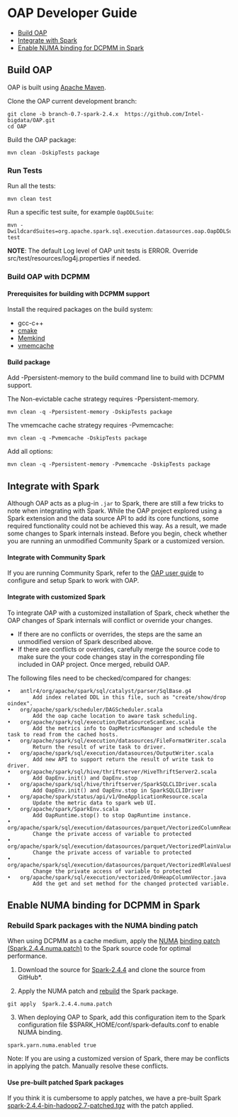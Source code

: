 # OAP Developer Guide

* [Build OAP](#build_oap)
* [Integrate with Spark](#integrate-with-spark)
* [Enable NUMA binding for DCPMM in Spark](#enable-numa-binding-for-dcpmm-in-spark)

## Build OAP

OAP is built using [Apache Maven](http://maven.apache.org/).

Clone the OAP current development branch:

```
git clone -b branch-0.7-spark-2.4.x  https://github.com/Intel-bigdata/OAP.git
cd OAP
```

Build the OAP package:

```
mvn clean -DskipTests package
```

### Run Tests

Run all the tests:
```
mvn clean test
```
Run a specific test suite, for example `OapDDLSuite`:
```
mvn -DwildcardSuites=org.apache.spark.sql.execution.datasources.oap.OapDDLSuite test
```
**NOTE**: The default Log level of OAP unit tests is ERROR. Override src/test/resources/log4j.properties if needed.

### Build OAP with DCPMM

#### Prerequisites for building with DCPMM support

Install the required packages on the build system:

- gcc-c++
- [cmake](https://help.directadmin.com/item.php?id=494)
- [Memkind](https://github.com/memkind/memkind)
- [vmemcache](https://github.com/pmem/vmemcache)


#### Build package
Add -Ppersistent-memory to the build command line to build with DCPMM support. 

The Non-evictable cache strategy requires -Ppersistent-memory.

```
mvn clean -q -Ppersistent-memory -DskipTests package
```

The vmemcache cache strategy requires -Pvmemcache:

```
mvn clean -q -Pvmemcache -DskipTests package
```

Add all options:
```
mvn clean -q -Ppersistent-memory -Pvmemcache -DskipTests package
```

## Integrate with Spark

Although OAP acts as a plug-in `.jar` to Spark, there are still a few tricks to note when integrating with Spark. While the OAP project explored using a Spark extension and the data source API to add its core functions, some required functionality could not be achieved this way. As a result, we made some changes to Spark internals instead. Before you begin, check whether you are running an unmodified Community Spark or a customized version.

#### Integrate with Community Spark

If you are running Community Spark, refer to the [OAP user guide](OAP-User-Guide.md) to configure and setup Spark to work with OAP.

#### Integrate with customized Spark

To integrate OAP with a customized installation of Spark, check whether the OAP changes of Spark internals will conflict or override your changes.

- If there are no conflicts or overrides, the steps are the same an unmodified version of Spark described above. 
- If there are conflicts or overrides, carefully merge the source code to make sure the your code changes stay in the corresponding file included in OAP project. Once merged, rebuild OAP.

The following files need to be checked/compared for changes:

```
•	antlr4/org/apache/spark/sql/catalyst/parser/SqlBase.g4  
		Add index related DDL in this file, such as "create/show/drop oindex". 
•	org/apache/spark/scheduler/DAGScheduler.scala           
		Add the oap cache location to aware task scheduling.
•	org/apache/spark/sql/execution/DataSourceScanExec.scala   
		Add the metrics info to OapMetricsManager and schedule the task to read from the cached hosts.
•	org/apache/spark/sql/execution/datasources/FileFormatWriter.scala
		Return the result of write task to driver.
•	org/apache/spark/sql/execution/datasources/OutputWriter.scala  
		Add new API to support return the result of write task to driver.
•	org/apache/spark/sql/hive/thriftserver/HiveThriftServer2.scala
		Add OapEnv.init() and OapEnv.stop
•	org/apache/spark/sql/hive/thriftserver/SparkSQLCLIDriver.scala
		Add OapEnv.init() and OapEnv.stop in SparkSQLCLIDriver
•	org/apache/spark/status/api/v1/OneApplicationResource.scala    
		Update the metric data to spark web UI.
•	org/apache/spark/SparkEnv.scala
		Add OapRuntime.stop() to stop OapRuntime instance.
•	org/apache/spark/sql/execution/datasources/parquet/VectorizedColumnReader.java
		Change the private access of variable to protected
•	org/apache/spark/sql/execution/datasources/parquet/VectorizedPlainValuesReader.java
		Change the private access of variable to protected
•	org/apache/spark/sql/execution/datasources/parquet/VectorizedRleValuesReader.java
		Change the private access of variable to protected
•	org/apache/spark/sql/execution/vectorized/OnHeapColumnVector.java
		Add the get and set method for the changed protected variable.
```

## Enable NUMA binding for DCPMM in Spark

### Rebuild Spark packages with the NUMA binding patch 

When using DCPMM as a cache medium, apply the [NUMA](https://www.kernel.org/doc/html/v4.18/vm/numa.html) [binding patch (Spark.2.4.4.numa.patch)](./Spark.2.4.4.numa.patch) to the Spark source code for optimal performance.

1. Download the source for [Spark-2.4.4](https://archive.apache.org/dist/spark/spark-2.4.4/spark-2.4.4.tgz) and clone the source from GitHub\*.

2. Apply the NUMA patch and [rebuild](https://spark.apache.org/docs/latest/building-spark.html) the Spark package.

```
git apply  Spark.2.4.4.numa.patch
```

3. When deploying OAP to Spark, add this configuration item to the Spark configuration file $SPARK_HOME/conf/spark-defaults.conf to enable NUMA binding.

```
spark.yarn.numa.enabled true 
```
Note: If you are using a customized version of Spark, there may be conflicts in applying the patch. Manually resolve these conflicts.

#### Use pre-built patched Spark packages 


If you think it is cumbersome to apply patches, we have a pre-built Spark [spark-2.4.4-bin-hadoop2.7-patched.tgz](https://github.com/Intel-bigdata/OAP/releases/download/v0.7.0-spark-2.4.4/spark-2.4.4-bin-hadoop2.7-patched.tgz) with the patch applied.


